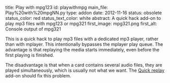 title: Play with mpg123
id: playwithmpg
main_file: Play%20with%20mpgNN.py
type: addon
date: 2012-11-16
status: obsolete
status_color: red
status_text_color: white
abstract: A quick hack add-on to play mp3 files with mpg123 or mpg321
first_image: mpg321.png
first_alt: Console output of mpg321

This is a quick hack to play mp3 files with a dedicated mp3 player,
rather than with mplayer. This intentionally bypasses the mplayer play
queue. The advantage is that replaying the media starts immediately,
even before the first playing is finished.

The disadvantage is that
when a card contains several audio files, they are played
simultaneously, which is usually not what we want.
The [Quick replay](Quick%20replay.html) add-on should fix
this problem.
